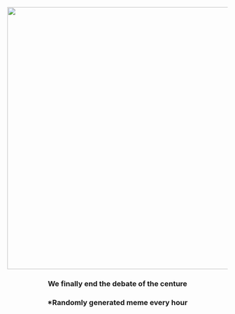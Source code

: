 <p align="center">
        <img src="https://i.redd.it/mx8kr8ommbq81.jpg" width="600" height="600">
        </p>
        <h3 align="center">We finally end the debate of the centure</h3>
        <h3 align="center">*Randomly generated meme every hour</h3>
    